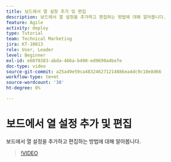 ```yaml
---
title: 보드에서 열 설정 추가 및 편집
description: 보드에서 열 설정을 추가하고 편집하는 방법에 대해 알아봅니다.
feature: Agile
activity: deploy
type: Tutorial
team: Technical Marketing
jira: KT-10813
role: User, Leader
level: Beginner
exl-id: e6070383-abda-466a-b490-ed9699a4befe
doc-type: video
source-git-commit: a25a49e59ca483246271214886ea4dc9c10e8d66
workflow-type: tm+mt
source-wordcount: '38'
ht-degree: 0%

---
```


# 보드에서 열 설정 추가 및 편집

보드에서 열 설정을 추가하고 편집하는 방법에 대해 알아봅니다.

>[!VIDEO](https://video.tv.adobe.com/v/347332)
